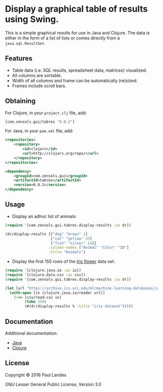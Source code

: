 Display a graphical table of results using Swing.
=================================================

This is a simple graphical results for use in Java and Clojure.  The data is
either in the form of a list of lists or comes directly from a
`java.sql.ResultSet`.


Features
--------
* Table data (i.e. SQL results, spreadsheet data, matrices) visualized.
* All columns are sortable.
* Width of all columns and frame can be automatically (re)sized.
* Frames include scroll bars.

Obtaining
---------
For Clojure, in your `project.clj` file, add:

```clojure
[com.zensols.gui/tabres "0.0.2"]
```

For Java, in your `pom.xml` file, add:
```xml
<repositories>
    <repository>
        <id>clojars</id>
        <url>http://clojars.org/repo/</url>
    </repository>
</repositories>

<dependency>
    <groupId>com.zensols.gui</groupId>
    <artifactId>tabres</artifactId>
    <version>0.0.2</version>
</dependency>
```

Usage
-----
* Display an adhoc list of animals:
```clojure
(require '[com.zensols.gui.tabres.display-results :as dr])

(dr/display-results [["dog" "brown" 1]
                     ["cat" "yellow" 33]
                     ["fish" "silver" 14]]
                    :column-names ["Animal" "Color" "ID"]
                    :title "Animals")
```

* Display the first 150 rows of the
[Iris flower](https://en.wikipedia.org/wiki/Iris_flower_data_set) data set:
```clojure
(require '[clojure.java.io :as io])
(require '[clojure.data.csv :as csv])
(require '[com.zensols.gui.tabres.display-results :as dr])

(let [url "https://archive.ics.uci.edu/ml/machine-learning-databases/iris/iris.data"]
  (with-open [in (clojure.java.io/reader url)]
    (->> (csv/read-csv in)
         (take 150)
         (#(dr/display-results % :title "iris dataset")))))
```

Documentation
-------------
Additional documentation:
* [Java](https://plandes.github.io/tabres/apidocs/index.html)
* [Clojure](https://plandes.github.io/tabres/codox/index.html)

License
-------
Copyright © 2016 Paul Landes

GNU Lesser General Public License, Version 3.0

